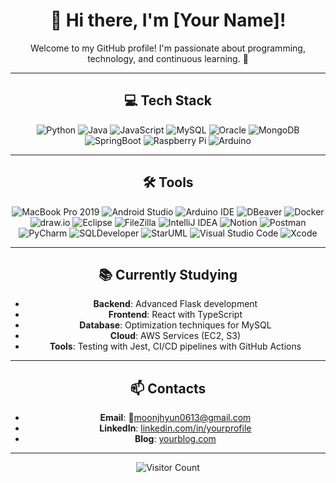 <div align="center">

# 👋 Hi there, I'm [Your Name]!
Welcome to my GitHub profile! I'm passionate about programming, technology, and continuous learning. 🚀

---

## 💻 Tech Stack
![Python](https://img.shields.io/badge/Python-3776AB?style=flat&logo=python&logoColor=white)
![Java](https://img.shields.io/badge/Java-007396?style=flat&logo=java&logoColor=white)
![JavaScript](https://img.shields.io/badge/JavaScript-F7DF1E?style=flat&logo=javascript&logoColor=black)
![MySQL](https://img.shields.io/badge/MySQL-4479A1?style=flat&logo=mysql&logoColor=white)
![Oracle](https://img.shields.io/badge/Oracle-F80000?style=flat&logo=oracle&logoColor=white)
![MongoDB](https://img.shields.io/badge/MongoDB-47A248?style=flat&logo=mongodb&logoColor=white)
![SpringBoot](https://img.shields.io/badge/SpringBoot-6DB33F?style=flat&logo=springboot&logoColor=white)
![Raspberry Pi](https://img.shields.io/badge/Raspberry_Pi-A22846?style=flat&logo=raspberrypi&logoColor=white)
![Arduino](https://img.shields.io/badge/Arduino-00979D?style=flat&logo=arduino&logoColor=white)

---

## 🛠 Tools
![MacBook Pro 2019](https://img.shields.io/badge/Apple-MacBook_Pro_2019-999999?style=flat&logo=apple&logoColor=white)
![Android Studio](https://img.shields.io/badge/Android_Studio-3DDC84?style=flat&logo=android-studio&logoColor=white)
![Arduino IDE](https://img.shields.io/badge/Arduino_IDE-00979D?style=flat&logo=arduino&logoColor=white)
![DBeaver](https://img.shields.io/badge/DBeaver-372923?style=flat&logo=dbeaver&logoColor=white)
![Docker](https://img.shields.io/badge/Docker-2496ED?style=flat&logo=docker&logoColor=white)
![draw.io](https://img.shields.io/badge/draw.io-F08705?style=flat&logo=diagrams.net&logoColor=white)
![Eclipse](https://img.shields.io/badge/Eclipse-2C2255?style=flat&logo=eclipse&logoColor=white)
![FileZilla](https://img.shields.io/badge/FileZilla-BF0000?style=flat&logo=filezilla&logoColor=white)
![IntelliJ IDEA](https://img.shields.io/badge/IntelliJ_IDEA-000000?style=flat&logo=intellij-idea&logoColor=white)
![Notion](https://img.shields.io/badge/Notion-000000?style=flat&logo=notion&logoColor=white)
![Postman](https://img.shields.io/badge/Postman-FF6C37?style=flat&logo=postman&logoColor=white)
![PyCharm](https://img.shields.io/badge/PyCharm-000000?style=flat&logo=pycharm&logoColor=white)
![SQLDeveloper](https://img.shields.io/badge/SQLDeveloper-0066CC?style=flat&logo=oracle&logoColor=white)
![StarUML](https://img.shields.io/badge/StarUML-222222?style=flat&logo=staruml&logoColor=white)
![Visual Studio Code](https://img.shields.io/badge/VSCode-007ACC?style=flat&logo=visual-studio-code&logoColor=white)
![Xcode](https://img.shields.io/badge/Xcode-147EFB?style=flat&logo=xcode&logoColor=white)

---

## 📚 Currently Studying
- **Backend**: Advanced Flask development
- **Frontend**: React with TypeScript
- **Database**: Optimization techniques for MySQL
- **Cloud**: AWS Services (EC2, S3)
- **Tools**: Testing with Jest, CI/CD pipelines with GitHub Actions

---

## 📫 Contacts
- **Email**: moonjhyun0613@gmail.com
- **LinkedIn**: [linkedin.com/in/yourprofile](https://linkedin.com/in/yourprofile)
- **Blog**: [yourblog.com](https://yourblog.com)

---

![Visitor Count](https://komarev.com/ghpvc/?username=yourusername&style=flat-square)

</div>
